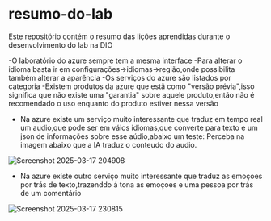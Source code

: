 # resumo-do-lab

Este repositório contém o resumo das lições aprendidas durante o desenvolvimento do lab na DIO

-O laboratório do azure sempre tem a mesma interface 
-Para alterar o idioma basta ir em configurações->idiomas->região,onde possibilita também alterar a aparência
-Os serviços do azure são listados por categoria
-Existem produtos da azure que estã como "versão prévia",isso significa que não existe uma "garantia" sobre aquele produto,então não é recomendado o uso enquanto do produto estiver nessa versão
- Na azure existe um serviço muito interessante que traduz em tempo real um audio,que pode ser em váios idiomas,que converte para texto e um json de informações sobre esse aúdio,abaixo um teste:
Perceba na imagem abaixo que a IA traduz o conteudo do audio.
  
![Screenshot 2025-03-17 204908](https://github.com/user-attachments/assets/0dd83010-babb-4039-8c41-6f8c2d49d0ce)

- Na azure existe outro serviço muito interessante que traduz as emoçoes por trás de texto,trazenddo á tona as emoçoes e uma pessoa por trás de um comentário

![Screenshot 2025-03-17 230815](https://github.com/user-attachments/assets/7c49ab55-68e0-4311-8135-956777a2a9ac)

